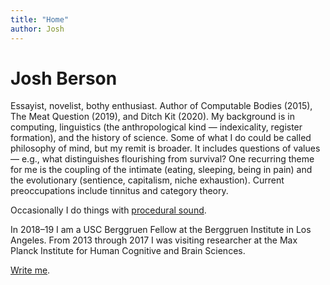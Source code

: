 ```yaml
---
title: "Home"
author: Josh
---
```


# Josh Berson

Essayist, novelist, bothy enthusiast. Author of Computable Bodies (2015), The Meat Question (2019), and Ditch Kit (2020). My background is in computing, linguistics (the anthropological kind — indexicality, register formation), and the history of science. Some of what I do could be called philosophy of mind, but my remit is broader. It includes questions of values — e.g., what distinguishes flourishing from survival? One recurring theme for me is the coupling of the intimate (eating, sleeping, being in pain) and the evolutionary (sentience, capitalism, niche exhaustion). Current preoccupations include tinnitus and category theory.

Occasionally I do things with [procedural sound](https://github.com/joshber/sndspc).

In 2018–19 I am a USC Berggruen Fellow at the Berggruen Institute in Los Angeles. From 2013 through 2017 I was visiting researcher at the Max Planck Institute for Human Cognitive and Brain Sciences.

[Write me](mailto:josh@joshberson.net).
